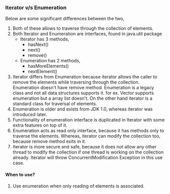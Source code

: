 ### Iterator v/s Enumeration

Below are some significant differences between the two,

1. Both of these allows to traverse through the collection of elements. 
2. Both Iterator and Enumeration are interfaces, found in java.util package
    - Iterator has 3 methods, 
        - hasNext()
        - next()
        - remove()
    - Enumeration has 2 methods, 
        - hasMoreElements()
        - nextElement()
3. Iterator differs from Enumeration because iterator allows the caller to remove the elements while traversing through the collection. Enumeration doesn't have remove method. Enumeration is a legacy class and not all data structures supports it. for ex. Vector supports enumeration but a array list doesn't. On the other hand iterator is a standard class for traversal of elements.
4. Enumeration is older and exists from JDK 1.0, whereas iterator was introduced later.
5. Functionality of enumeration interface is duplicated in Iterator with some extra features on top of it.
6. Enumeration acts as read only interface, because it has methods only to traverse the elements. Whereas, iterator can modify the collection too, because remove method exits in it.
7. Iterator is more secure and safe, because it does not allow any other thread to modify the collection if one thread is working on the collection already. Iterator will throw ConcurrentModification Exception in this use case. 

#### When to use?

1. Use enumeration when only reading of elements is associated. 